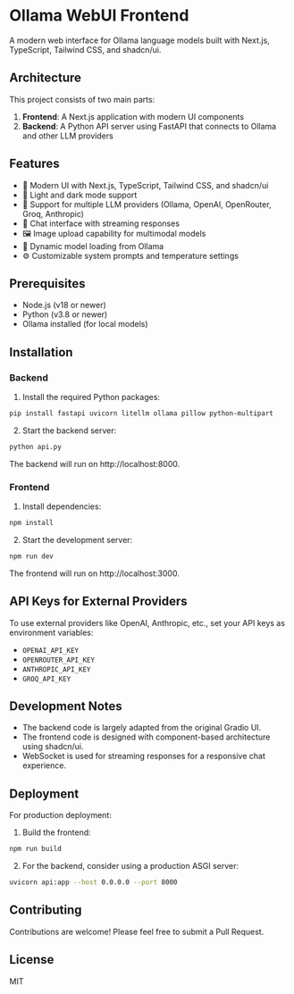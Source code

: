 # Ollama WebUI Frontend

A modern web interface for Ollama language models built with Next.js, TypeScript, Tailwind CSS, and shadcn/ui.

## Architecture

This project consists of two main parts:

1. **Frontend**: A Next.js application with modern UI components
2. **Backend**: A Python API server using FastAPI that connects to Ollama and other LLM providers

## Features

- 🌟 Modern UI with Next.js, TypeScript, Tailwind CSS, and shadcn/ui
- 🎨 Light and dark mode support
- 🤖 Support for multiple LLM providers (Ollama, OpenAI, OpenRouter, Groq, Anthropic)
- 💬 Chat interface with streaming responses
- 🖼️ Image upload capability for multimodal models
- 🔄 Dynamic model loading from Ollama
- ⚙️ Customizable system prompts and temperature settings

## Prerequisites

- Node.js (v18 or newer)
- Python (v3.8 or newer)
- Ollama installed (for local models)

## Installation

### Backend

1. Install the required Python packages:

```bash
pip install fastapi uvicorn litellm ollama pillow python-multipart
```

2. Start the backend server:

```bash
python api.py
```

The backend will run on http://localhost:8000.

### Frontend

1. Install dependencies:

```bash
npm install
```

2. Start the development server:

```bash
npm run dev
```

The frontend will run on http://localhost:3000.

## API Keys for External Providers

To use external providers like OpenAI, Anthropic, etc., set your API keys as environment variables:

- `OPENAI_API_KEY`
- `OPENROUTER_API_KEY`
- `ANTHROPIC_API_KEY`
- `GROQ_API_KEY`

## Development Notes

- The backend code is largely adapted from the original Gradio UI.
- The frontend code is designed with component-based architecture using shadcn/ui.
- WebSocket is used for streaming responses for a responsive chat experience.

## Deployment

For production deployment:

1. Build the frontend:

```bash
npm run build
```

2. For the backend, consider using a production ASGI server:

```bash
uvicorn api:app --host 0.0.0.0 --port 8000
```

## Contributing

Contributions are welcome! Please feel free to submit a Pull Request.

## License

MIT
